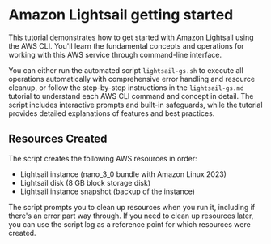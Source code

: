 # Amazon Lightsail getting started

This tutorial demonstrates how to get started with Amazon Lightsail using the AWS CLI. You'll learn the fundamental concepts and operations for working with this AWS service through command-line interface.

You can either run the automated script `lightsail-gs.sh` to execute all operations automatically with comprehensive error handling and resource cleanup, or follow the step-by-step instructions in the `lightsail-gs.md` tutorial to understand each AWS CLI command and concept in detail. The script includes interactive prompts and built-in safeguards, while the tutorial provides detailed explanations of features and best practices.

## Resources Created

The script creates the following AWS resources in order:

- Lightsail instance (nano_3_0 bundle with Amazon Linux 2023)
- Lightsail disk (8 GB block storage disk)
- Lightsail instance snapshot (backup of the instance)

The script prompts you to clean up resources when you run it, including if there's an error part way through. If you need to clean up resources later, you can use the script log as a reference point for which resources were created.